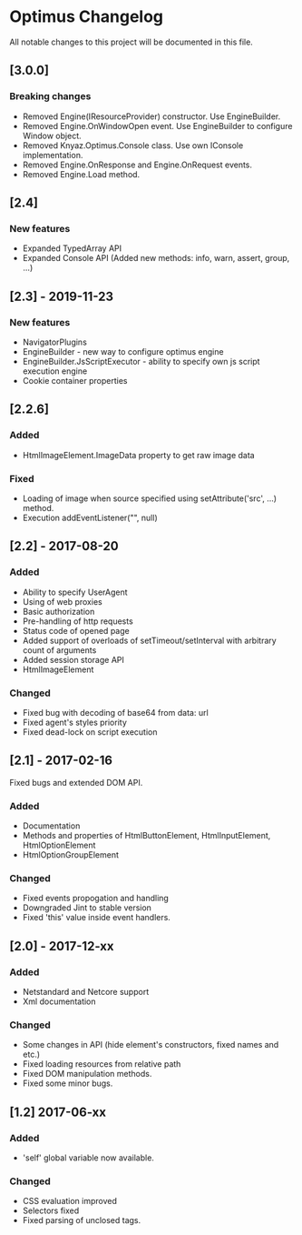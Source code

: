 # Optimus Changelog
All notable changes to this project will be documented in this file.

## [3.0.0]

### Breaking changes
- Removed Engine(IResourceProvider) constructor. Use EngineBuilder.
- Removed Engine.OnWindowOpen event. Use EngineBuilder to configure Window object.
- Removed Knyaz.Optimus.Console class. Use own IConsole implementation.
- Removed Engine.OnResponse and Engine.OnRequest events.
- Removed Engine.Load method.

## [2.4]

### New features
- Expanded TypedArray API
- Expanded Console API (Added new methods: info, warn, assert, group, ...)


## [2.3] - 2019-11-23

### New features
- NavigatorPlugins
- EngineBuilder - new way to configure optimus engine
- EngineBuilder.JsScriptExecutor - ability to specify own js script execution engine
- Cookie container properties

## [2.2.6]

### Added 
- HtmlImageElement.ImageData property to get raw image data
### Fixed
- Loading of image when source specified using setAttribute('src', ...) method.
- Execution addEventListener("", null)

## [2.2] - 2017-08-20

### Added
- Ability to specify UserAgent
- Using of web proxies
- Basic authorization
- Pre-handling of http requests
- Status code of opened page
- Added support of overloads of setTimeout/setInterval with arbitrary count of arguments
- Added session storage API
- HtmlImageElement


### Changed
- Fixed bug with decoding of base64 from data: url
- Fixed agent's styles priority
- Fixed dead-lock on script execution


## [2.1] - 2017-02-16

Fixed bugs and extended DOM API.

### Added
- Documentation
- Methods and properties of HtmlButtonElement, HtmlInputElement, HtmlOptionElement
- HtmlOptionGroupElement

### Changed
- Fixed events propogation and handling
- Downgraded Jint to stable version
- Fixed 'this' value inside event handlers.

## [2.0] - 2017-12-xx

### Added
- Netstandard and Netcore support
- Xml documentation

### Changed
- Some changes in API (hide element's constructors, fixed names and etc.)
- Fixed loading resources from relative path
- Fixed DOM manipulation methods.
- Fixed some minor bugs.

## [1.2] 2017-06-xx

### Added
- 'self' global variable now available.

### Changed
- CSS evaluation improved
- Selectors fixed
- Fixed parsing of unclosed tags.
